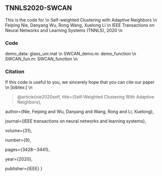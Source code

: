 ## TNNLS2020-SWCAN
This is the code for \n
Self-weighted Clustering with Adaptive Neighbors \n
Feiping Nie, Danyang Wu, Rong Wang, Xuelong Li \n
IEEE Transactions on Neural Networks and Learning Systems (TNNLS), 2020 \n

### Code 
  demo_data: glass_uni.mat \n
  SWCAN_demo.m: demo_function \n
  SWCAN_fun.m: SWCAN_function \n

### Citation
If this code is useful to you, we sincerely hope that you can cite our paper \n
[bibtex:] \n

> @article{nie2020self,
  title={Self-Weighted Clustering With Adaptive Neighbors}, 
  
  author={Nie, Feiping and Wu, Danyang and Wang, Rong and Li, Xuelong}, 
  
  journal={IEEE transactions on neural networks and learning systems}, 
  
  volume={31}, 
  
  number={9}, 
  
  pages={3428--3441}, 
  
  year={2020}, 
  
  publisher={IEEE} 
}
